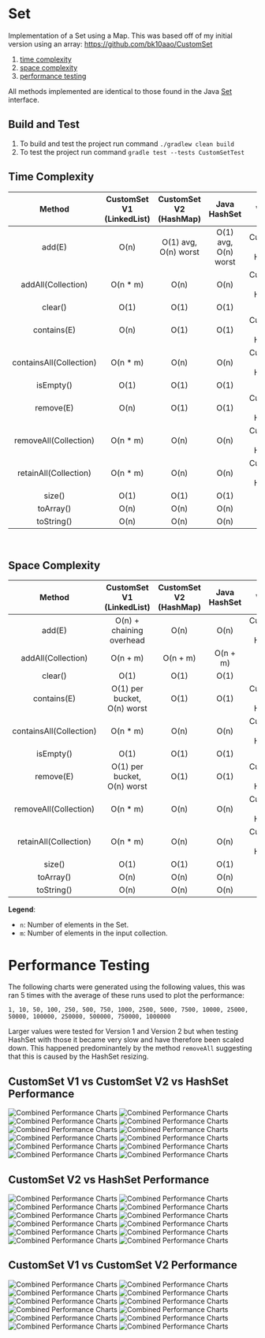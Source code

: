 # Set
Implementation of a Set using a Map. This was based off of my initial version using an array: https://github.com/bk10aao/CustomSet

1. [time complexity](https://github.com/bk10aao/CustomSetV2/tree/main?tab=readme-ov-file#performance-complexity)
2. [space complexity](https://github.com/bk10aao/CustomSetV2/tree/main?tab=readme-ov-file#space-complexity)
3. [performance testing](https://github.com/bk10aao/CustomSetV2/blob/main/README.md#performance-testing)

All methods implemented are identical to those found in the Java [Set](https://docs.oracle.com/javase/8/docs/api/java/util/Set.html) interface.


## Build and Test

1. To build and test the project run command `./gradlew clean build`
2. To test the project run command `gradle test --tests CustomSetTest`

## Time Complexity
|         Method          | CustomSet V1 (LinkedList) | CustomSet V2 (HashMap) |     Java HashSet     |         Winner         |
|:-----------------------:|:-------------------------:|:----------------------:|:--------------------:|:----------------------:|
|         add(E)          |           O(n)            |  O(1) avg, O(n) worst  | O(1) avg, O(n) worst | CustomSet V2 & HashSet |
|   addAll(Collection)    |         O(n * m)          |          O(n)          |         O(n)         | CustomSet V2 & HashSet |
|         clear()         |           O(1)            |          O(1)          |         O(1)         |          Tie           |
|       contains(E)       |           O(n)            |          O(1)          |         O(1)         | CustomSet V2 & HashSet |
| containsAll(Collection) |         O(n * m)          |          O(n)          |         O(n)         | CustomSet V2 & HashSet |
|        isEmpty()        |           O(1)            |          O(1)          |         O(1)         |          Tie           |
|        remove(E)        |           O(n)            |          O(1)          |         O(1)         | CustomSet V2 & HashSet |
|  removeAll(Collection)  |         O(n * m)          |          O(n)          |         O(n)         | CustomSet V2 & HashSet |
|  retainAll(Collection)  |         O(n * m)          |          O(n)          |         O(n)         | CustomSet V2 & HashSet |
|         size()          |           O(1)            |          O(1)          |         O(1)         |          Tie           |
|        toArray()        |           O(n)            |          O(n)          |         O(n)         |          Tie           |
|       toString()        |           O(n)            |          O(n)          |         O(n)         |          Tie           |
<br/>

## Space Complexity
|         Method          |  CustomSet V1 (LinkedList)  | CustomSet V2 (HashMap) | Java HashSet |         Winner         |
|:-----------------------:|:---------------------------:|:----------------------:|:------------:|:----------------------:|
|         add(E)          |  O(n) + chaining overhead   |          O(n)          |     O(n)     | CustomSet V2 & HashSet |
|   addAll(Collection)    |          O(n + m)           |        O(n + m)        |   O(n + m)   |          Tie           |
|         clear()         |            O(1)             |          O(1)          |     O(1)     |          Tie           |
|       contains(E)       | O(1) per bucket, O(n) worst |          O(1)          |     O(1)     | CustomSet V2 & HashSet |
| containsAll(Collection) |          O(n * m)           |          O(n)          |     O(n)     | CustomSet V2 & HashSet |
|        isEmpty()        |            O(1)             |          O(1)          |     O(1)     |          Tie           |
|        remove(E)        | O(1) per bucket, O(n) worst |          O(1)          |     O(1)     | CustomSet V2 & HashSet |
|  removeAll(Collection)  |          O(n * m)           |          O(n)          |     O(n)     | CustomSet V2 & HashSet |
|  retainAll(Collection)  |          O(n * m)           |          O(n)          |     O(n)     | CustomSet V2 & HashSet |
|         size()          |            O(1)             |          O(1)          |     O(1)     |          Tie           |
|        toArray()        |            O(n)             |          O(n)          |     O(n)     |          Tie           |
|       toString()        |            O(n)             |          O(n)          |     O(n)     |          Tie           |

**Legend**:
- `n`: Number of elements in the Set.
- `m`: Number of elements in the input collection.

# Performance Testing

The following charts were generated using the following values, this was ran 5 times with the average of these runs used to plot the performance:
```
1, 10, 50, 100, 250, 500, 750, 1000, 2500, 5000, 7500, 10000, 25000, 50000, 100000, 250000, 500000, 750000, 1000000
```

Larger values were tested for Version 1 and Version 2 but when testing HashSet with those it became very slow and have therefore been scaled down. This happened predominantely by the method `removeAll` suggesting that this is caused by the HashSet resizing. 
## CustomSet V1 vs CustomSet V2 vs HashSet Performance

![Combined Performance Charts](PerformanceTesting/CompareAll/add.png)
![Combined Performance Charts](PerformanceTesting/CompareAll/addAll.png)
![Combined Performance Charts](PerformanceTesting/CompareAll/clear.png)
![Combined Performance Charts](PerformanceTesting/CompareAll/contains.png)
![Combined Performance Charts](PerformanceTesting/CompareAll/containsAll.png)
![Combined Performance Charts](PerformanceTesting/CompareAll/isEmpty.png)
![Combined Performance Charts](PerformanceTesting/CompareAll/remove.png)
![Combined Performance Charts](PerformanceTesting/CompareAll/removeAll.png)
![Combined Performance Charts](PerformanceTesting/CompareAll/retainAll.png)
![Combined Performance Charts](PerformanceTesting/CompareAll/size.png)
![Combined Performance Charts](PerformanceTesting/CompareAll/toArray.png)
![Combined Performance Charts](PerformanceTesting/CompareAll/toString.png)

## CustomSet V2 vs HashSet Performance
![Combined Performance Charts](PerformanceTesting/CompareV2ToHashSet/add.png)
![Combined Performance Charts](PerformanceTesting/CompareV2ToHashSet/addAll.png)
![Combined Performance Charts](PerformanceTesting/CompareV2ToHashSet/clear.png)
![Combined Performance Charts](PerformanceTesting/CompareV2ToHashSet/contains.png)
![Combined Performance Charts](PerformanceTesting/CompareV2ToHashSet/containsAll.png)
![Combined Performance Charts](PerformanceTesting/CompareV2ToHashSet/isEmpty.png)
![Combined Performance Charts](PerformanceTesting/CompareV2ToHashSet/remove.png)
![Combined Performance Charts](PerformanceTesting/CompareV2ToHashSet/removeAll.png)
![Combined Performance Charts](PerformanceTesting/CompareV2ToHashSet/retainAll.png)
![Combined Performance Charts](PerformanceTesting/CompareV2ToHashSet/size.png)
![Combined Performance Charts](PerformanceTesting/CompareV2ToHashSet/toArray.png)
![Combined Performance Charts](PerformanceTesting/CompareV2ToHashSet/toString.png)

## CustomSet V1 vs CustomSet V2 Performance
![Combined Performance Charts](PerformanceTesting/CompareV1ToV2/add.png)
![Combined Performance Charts](PerformanceTesting/CompareV1ToV2/addAll.png)
![Combined Performance Charts](PerformanceTesting/CompareV1ToV2/clear.png)
![Combined Performance Charts](PerformanceTesting/CompareV1ToV2/contains.png)
![Combined Performance Charts](PerformanceTesting/CompareV1ToV2/containsAll.png)
![Combined Performance Charts](PerformanceTesting/CompareV1ToV2/isEmpty.png)
![Combined Performance Charts](PerformanceTesting/CompareV1ToV2/remove.png)
![Combined Performance Charts](PerformanceTesting/CompareV1ToV2/removeAll.png)
![Combined Performance Charts](PerformanceTesting/CompareV1ToV2/retainAll.png)
![Combined Performance Charts](PerformanceTesting/CompareV1ToV2/size.png)
![Combined Performance Charts](PerformanceTesting/CompareV1ToV2/toArray.png)
![Combined Performance Charts](PerformanceTesting/CompareV1ToV2/toString.png)